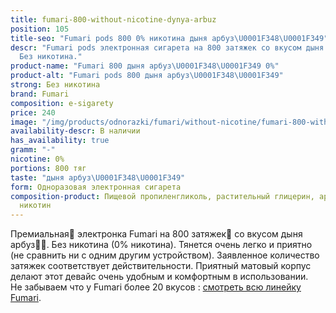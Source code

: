 ```yaml
---
title: fumari-800-without-nicotine-dynya-arbuz
position: 105
title-seo: "Fumari pods 800 0% никотина дыня арбуз\U0001F348\U0001F349"
descr: "Fumari pods электронная сигарета на 800 затяжек со вкусом дыня арбуз\U0001F348\U0001F349.
  Без никотина."
product-name: "Fumari 800 дыня арбуз\U0001F348\U0001F349 0%"
product-alt: "Fumari pods 800 дыня арбуз\U0001F348\U0001F349"
strong: Без никотина
brand: Fumari
composition: e-sigarety
price: 240
image: "/img/products/odnorazki/fumari/without-nicotine/fumari-800-without-nicotine-dynya-arbuz.png"
availability-descr: В наличии
has_availability: true
gramm: "-"
nicotine: 0%
portions: 800 тяг
taste: "дыня арбуз\U0001F348\U0001F349"
form: Одноразовая электронная сигарета
composition-product: Пищевой пропиленгликоль, растительный глицерин, ароматизатор,
  никотин
---
```


Премиальная🥇 электронка Fumari на 800 затяжек💨 со вкусом дыня арбуз🍈🍉. Без никотина (0% никотина). Тянется очень легко и приятно (не сравнить ни с одним другим устройством). Заявленное количество затяжек соответствует действительности. Приятный матовый корпус делают этот девайс очень удобным и комфортным в использовании.<br>
Не забываем что у Fumari более 20 вкусов : [смотреть всю линейку Fumari](/fumari).